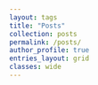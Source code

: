 ```yaml
---
layout: tags
title: "Posts"
collection: posts
permalink: /posts/
author_profile: true
entries_layout: grid
classes: wide
---
```


